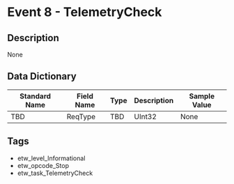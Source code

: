 # Event 8 - TelemetryCheck

## Description
None

## Data Dictionary
|Standard Name|Field Name|Type|Description|Sample Value|
|---|---|---|---|---|
|TBD|ReqType|TBD|UInt32|None|None|

## Tags
* etw_level_Informational
* etw_opcode_Stop
* etw_task_TelemetryCheck
